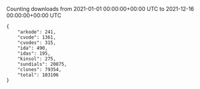 
Counting downloads from 2021-01-01 00:00:00+00:00 UTC to 2021-12-16 00:00:00+00:00 UTC

```
{
    "arkode": 241,
    "cvode": 1361,
    "cvodes": 315,
    "ida": 490,
    "idas": 195,
    "kinsol": 275,
    "sundials": 20875,
    "clones": 79354,
    "total": 103106
}
```
